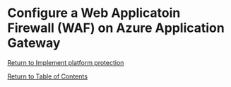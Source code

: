 # Configure a Web Applicatoin Firewall (WAF) on Azure Application Gateway


[Return to Implement platform protection](README.md)

[Return to Table of Contents](../README.md)